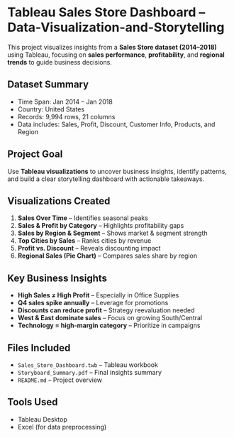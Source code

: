 # Tableau Sales Store Dashboard – Data-Visualization-and-Storytelling

This project visualizes insights from a **Sales Store dataset (2014–2018)** using Tableau, focusing on **sales performance**, **profitability**, and **regional trends** to guide business decisions.

## Dataset Summary
- Time Span: Jan 2014 – Jan 2018  
- Country: United States  
- Records: 9,994 rows, 21 columns  
- Data includes: Sales, Profit, Discount, Customer Info, Products, and Region

## Project Goal
Use **Tableau visualizations** to uncover business insights, identify patterns, and build a clear storytelling dashboard with actionable takeaways.

## Visualizations Created
1. **Sales Over Time** – Identifies seasonal peaks  
2. **Sales & Profit by Category** – Highlights profitability gaps  
3. **Sales by Region & Segment** – Shows market & segment strength  
4. **Top Cities by Sales** – Ranks cities by revenue  
5. **Profit vs. Discount** – Reveals discounting impact  
6. **Regional Sales (Pie Chart)** – Compares sales share by region  

## Key Business Insights
- **High Sales ≠ High Profit** – Especially in Office Supplies  
- **Q4 sales spike annually** – Leverage for promotions  
- **Discounts can reduce profit** – Strategy reevaluation needed  
- **West & East dominate sales** – Focus on growing South/Central  
- **Technology = high-margin category** – Prioritize in campaigns

## Files Included
- `Sales_Store_Dashboard.twb` – Tableau workbook  
- `Storyboard_Summary.pdf` – Final insights summary  
- `README.md` – Project overview

## Tools Used
- Tableau Desktop  
- Excel (for data preprocessing)




